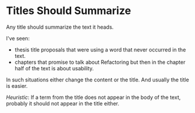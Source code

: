 
# Titles Should Summarize

Any title should summarize the text it heads. 

I've seen:
- thesis title proposals that were using a word that never occurred in the text.
- chapters that promise to talk about Refactoring but then in the chapter half of the text is about usability. 

In such situations either change the content or the title. And usually the title is easier. 


*Heuristic*: If a term from the title does not appear in the body of the text, probably it should not appear in the title either.

